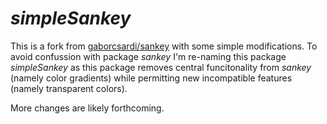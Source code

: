 # *simpleSankey*

This is a fork from [gaborcsardi/sankey](https://github.com/gaborcsardi/sankey) with some simple modifications. To avoid confussion with package *sankey* I'm re-naming this package *simpleSankey* as this package removes central funcitonality from *sankey* (namely color gradients) while permitting new incompatible features (namely transparent colors).

More changes are likely forthcoming.
